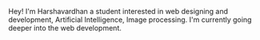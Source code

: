 Hey! 
I'm Harshavardhan a student interested in web designing and development, Artificial Intelligence, Image processing. I'm currently going deeper into the web development.
